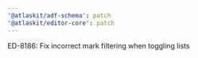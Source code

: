 ```yaml
---
'@atlaskit/adf-schema': patch
'@atlaskit/editor-core': patch
---
```


ED-8186: Fix incorrect mark filtering when toggling lists
